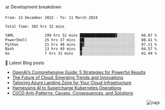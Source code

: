 📊 Development breakdown
<!--START_SECTION:waka-->

```txt
From: 13 December 2022 - To: 11 March 2024

Total Time: 302 hrs 32 mins

YAML              199 hrs 52 mins ████████████████▓░░░░░░░░   66.07 %
PowerShell        25 hrs 27 mins  ██░░░░░░░░░░░░░░░░░░░░░░░   08.41 %
Python            21 hrs 48 mins  █▓░░░░░░░░░░░░░░░░░░░░░░░   07.21 %
Bash              13 hrs 49 mins  █░░░░░░░░░░░░░░░░░░░░░░░░   04.57 %
Go                7 hrs 32 mins   ▓░░░░░░░░░░░░░░░░░░░░░░░░   02.49 %
```

<!--END_SECTION:waka-->

📕 Latest Blog posts

<!-- BLOG-POST-LIST:START -->
- [OpenAI’s Comprehensive Guide: 5 Strategies for Powerful Results](https://najx.dev/openai's-comprehensive-guide-to-prompt-writing-five-new-strategies-for-powerful-results/)
- [The Future of Cloud: Emerging Trends and Innovations](https://najx.dev/the-future-of-cloud-emerging-trends-and-innovations/)
- [Tailoring Azure Landing Zone for Your Cloud Infrastructure](https://najx.dev/tailoring-your-azure-landing-zone-for-cloud-infrastructure/)
- [Harnessing AI to Supercharge Kubernetes Operations](https://najx.dev/harnessing-ai-to-supercharge-kubernetes-operations/)
- [CI/CD Anti-Patterns: Causes, Consequences, and Solutions](https://najx.dev/cicd-anti-patterns/)
<!-- BLOG-POST-LIST:END -->

<p align="right">
  <img src="https://komarev.com/ghpvc/?username=najx&label=GitHub%20Profile%20Views&color=yellow&style=flat" alt="najx" />
</p align="center">

